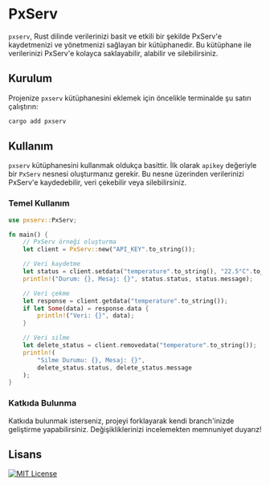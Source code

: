 # PxServ

`pxserv`, Rust dilinde verilerinizi basit ve etkili bir şekilde PxServ'e kaydetmenizi ve yönetmenizi sağlayan bir kütüphanedir. Bu kütüphane ile verilerinizi PxServ'e kolayca saklayabilir, alabilir ve silebilirsiniz.

## Kurulum

Projenize `pxserv` kütüphanesini eklemek için öncelikle terminalde şu satırı çalıştırın:

```bash
cargo add pxserv
```

## Kullanım

`pxserv` kütüphanesini kullanmak oldukça basittir. İlk olarak `apikey` değeriyle bir `PxServ` nesnesi oluşturmanız gerekir. Bu nesne üzerinden verilerinizi PxServ'e kaydedebilir, veri çekebilir veya silebilirsiniz.

### Temel Kullanım

```rust
use pxserv::PxServ;

fn main() {
    // PxServ örneği oluşturma
    let client = PxServ::new("API_KEY".to_string());

    // Veri kaydetme
    let status = client.setdata("temperature".to_string(), "22.5°C".to_string());
    println!("Durum: {}, Mesaj: {}", status.status, status.message);

    // Veri çekme
    let response = client.getdata("temperature".to_string());
    if let Some(data) = response.data {
        println!("Veri: {}", data);
    }

    // Veri silme
    let delete_status = client.removedata("temperature".to_string());
    println!(
        "Silme Durumu: {}, Mesaj: {}",
        delete_status.status, delete_status.message
    );
}

```

### Katkıda Bulunma

Katkıda bulunmak isterseniz, projeyi forklayarak kendi branch'inizde geliştirme yapabilirsiniz. Değişikliklerinizi incelemekten memnuniyet duyarız!

## Lisans

[![MIT License](https://img.shields.io/badge/License-MIT-blue.svg)](https://opensource.org/licenses/MIT)
